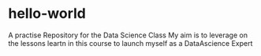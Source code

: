 # hello-world
A practise Repository for the Data Science Class
My aim is to leverage on the lessons leartn in this course to launch myself as a DataAscience Expert
